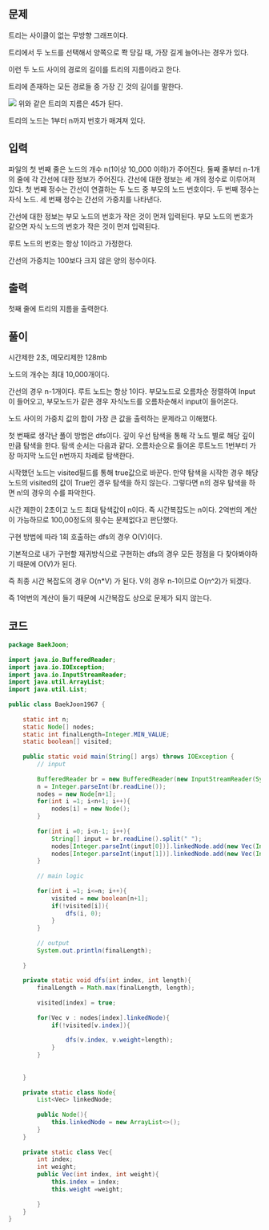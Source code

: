 ## 문제

트리는 사이클이 없는 무방향 그래프이다.

트리에서 두 노드를 선택해서 양쪽으로 쫙 당길 때, 가장 길게 늘어나는 경우가 있다.

이런 두 노드 사이의 경로의 길이를 트리의 지름이라고 한다.

트리에 존재하는 모든 경로들 중 가장 긴 것의 길이를 말한다.

![](https://i.imgur.com/RmriHja.png)
위와 같은 트리의 지름은 45가 된다.

트리의 노드는 1부터 n까지 번호가 매겨져 있다.

## 입력

파일의 첫 번째 줄은 노드의 개수 n(1이상 10_000 이하)가 주어진다.
둘째 줄부터 n-1개의 줄에 각 간선에 대한 정보가 주어진다.
간선에 대한 정보는 세 개의 정수로 이루어져 있다.
첫 번째 정수는 간선이 연결하는 두 노드 중 부모의 노드 번호이다.
두 번째 정수는 자식 노드.
세 번째 정수는 간선의 가중치를 나타낸다.

간선에 대한 정보는 부모 노드의 번호가 작은 것이 먼저 입력된다.
부모 노드의 번호가 같으면 자식 노드의 번호가 작은 것이 먼저 입력된다.

루트 노드의 번호는 항상 1이라고 가정한다.

간선의 가중치는 100보다 크지 않은 양의 정수이다.

## 출력
첫째 줄에 트리의 지름을 출력한다.

## 풀이

시간제한 2초, 메모리제한 128mb

노드의 개수는 최대 10,000개이다.

간선의 경우 n-1개이다.
루트 노드는 항상 1이다.
부모노드로 오름차순 정렬하여 Input이 들어오고, 부모노드가 같은 경우 자식노드를 오름차순해서 input이 들어온다.

노드 사이의 가중치 값의 합이 가장 큰 값을 출력하는 문제라고 이해했다.

첫 번째로 생각난 풀이 방법은 dfs이다.
깊이 우선 탐색을 통해 각 노드 별로 해당 깊이 만큼 탐색을 한다.
탐색 순서는 다음과 같다.
오름차순으로 들어온 루트노드 1번부터 가장 마지막 노드인 n번까지 차례로 탐색한다.

시작했던 노드는 visited필드를 통해 true값으로 바꾼다.
만약 탐색을 시작한 경우 해당 노드의 visited의 값이 True인 경우 탐색을 하지 않는다.
그렇다면 n의 경우 탐색을 하면 n!의 경우의 수를 파악한다.

시간 제한이 2초이고 노드 최대 탐색값이 n이다. 즉 시간복잡도는 n이다.
2억번의 계산이 가능하므로 100,00정도의 횟수는 문제없다고 판단했다.

구현 방법에 따라 1회 호출하는 dfs의 경우 O(V)이다.

기본적으로 내가 구현할 재귀방식으로 구현하는 dfs의 경우 모든 정점을 다 찾아봐야하기 때문에 O(V)가 된다.

즉 최종 시간 복잡도의 경우 O(n\*V) 가 된다.
V의 경우 n-1이므로 O(n^2)가 되겠다.

즉 1억번의 계산이 들기 때문에 시간복잡도 상으로 문제가 되지 않는다.


## 코드


```java
package BaekJoon;  
  
import java.io.BufferedReader;  
import java.io.IOException;  
import java.io.InputStreamReader;  
import java.util.ArrayList;  
import java.util.List;  
  
public class BaekJoon1967 {  
  
    static int n;  
    static Node[] nodes;  
    static int finalLength=Integer.MIN_VALUE;  
    static boolean[] visited;  
  
    public static void main(String[] args) throws IOException {  
        // input  
  
        BufferedReader br = new BufferedReader(new InputStreamReader(System.in));  
        n = Integer.parseInt(br.readLine());  
        nodes = new Node[n+1];  
        for(int i =1; i<n+1; i++){  
            nodes[i] = new Node();  
        }  
  
        for(int i =0; i<n-1; i++){  
            String[] input = br.readLine().split(" ");  
            nodes[Integer.parseInt(input[0])].linkedNode.add(new Vec(Integer.parseInt(input[1]), Integer.parseInt(input[2])));  
            nodes[Integer.parseInt(input[1])].linkedNode.add(new Vec(Integer.parseInt(input[0]), Integer.parseInt(input[2])));  
        }  
  
        // main logic  
  
        for(int i =1; i<=n; i++){  
            visited = new boolean[n+1];  
            if(!visited[i]){  
                dfs(i, 0);  
            }  
        }  
  
        // output  
        System.out.println(finalLength);  
  
    }  
  
    private static void dfs(int index, int length){  
        finalLength = Math.max(finalLength, length);  
  
        visited[index] = true;  
  
        for(Vec v : nodes[index].linkedNode){  
            if(!visited[v.index]){  
  
                dfs(v.index, v.weight+length);  
            }  
        }  
  
  
    }  
  
    private static class Node{  
        List<Vec> linkedNode;  
  
        public Node(){  
            this.linkedNode = new ArrayList<>();  
        }  
    }  
  
    private static class Vec{  
        int index;  
        int weight;  
        public Vec(int index, int weight){  
            this.index = index;  
            this.weight =weight;  
  
        }  
    }  
}
```